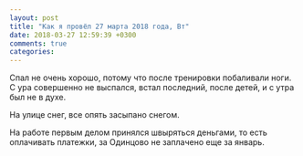 ```yaml
---
layout: post
title: "Как я провёл 27 марта 2018 года, Вт"
date: 2018-03-27 12:59:39 +0300
comments: true
categories: 
---
```

Спал не очень хорошо, потому что после тренировки побаливали ноги. С ура совершенно не выспался, встал последний, после детей, и с утра был не в духе. 

На улице снег, все опять засыпано снегом.

На работе первым делом принялся швыряться деньгами, то есть оплачивать платежки, за Одинцово не заплачено еще за январь.